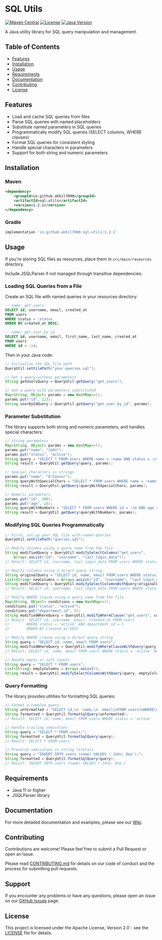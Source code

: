 # SQL Utils

[![Maven Central](https://img.shields.io/maven-central/v/io.github.akhil7000/sql-utils)](https://central.sonatype.com/artifact/io.github.akhil7000/sql-utils)
[![License](https://img.shields.io/badge/License-Apache%202.0-blue.svg)](LICENSE)
[![Java Version](https://img.shields.io/badge/Java-11%2B-blue)](https://openjdk.java.net/)

A Java utility library for SQL query manipulation and management.

## Table of Contents
- [Features](#features)
- [Installation](#installation)
- [Usage](#usage)
- [Requirements](#requirements)
- [Documentation](#documentation)
- [Contributing](#contributing)
- [License](#license)

## Features

- Load and cache SQL queries from files
- Parse SQL queries with named placeholders
- Substitute named parameters in SQL queries
- Programmatically modify SQL queries (SELECT columns, WHERE clauses)
- Format SQL queries for consistent styling
- Handle special characters in parameters
- Support for both string and numeric parameters

## Installation

### Maven

```xml
<dependency>
    <groupId>io.github.akhil7000</groupId>
    <artifactId>sql-utils</artifactId>
    <version>1.2.1</version>
</dependency>
```

### Gradle

```groovy
implementation 'io.github.akhil7000:sql-utils:1.2.1'
```

## Usage

If you're storing SQL files as resources, place them in `src/main/resources` directory.

Include JSQLParser if not managed through transitive dependencies:

### Loading SQL Queries from a File

Create an SQL file with named queries in your resources directory:

```sql
-- name: get_users
SELECT id, username, email, created_at
FROM users
WHERE status = :status
ORDER BY created_at DESC;

-- name: get_user_by_id
SELECT id, username, email, first_name, last_name, created_at
FROM users
WHERE id = :id;
```

Then in your Java code:

```java
// Initialize the SQL file path
QueryUtil.setFilePath("your-queries.sql");

// Get a query without parameters
String getUsersQuery = QueryUtil.getQuery("get_users");

// Get a query with parameters substituted
Map<String, Object> params = new HashMap<>();
params.put("id", 123);
String userByIdQuery = QueryUtil.getQuery("get_user_by_id", params);
```

### Parameter Substitution

The library supports both string and numeric parameters, and handles special characters:

```java
// String parameters
Map<String, Object> params = new HashMap<>();
params.put("name", "John");
params.put("status", "active");
String query = "SELECT * FROM users WHERE name = :name AND status = :status";
String result = QueryUtil.getQuery(query, params);

// Special characters in strings
params.put("name", "O'Connor");
String queryWithSpecialChars = "SELECT * FROM users WHERE name = :name";
String result = QueryUtil.getQuery(queryWithSpecialChars, params);

// Numeric parameters
params.put("id", 100);
params.put("age", 25);
String queryWithNumbers = "SELECT * FROM users WHERE id = :id AND age > :age";
String result = QueryUtil.getQuery(queryWithNumbers, params);
```

### Modifying SQL Queries Programmatically

```java
// First, set up your SQL file with named queries
QueryUtil.setFilePath("queries.sql");

// Modify columns using a query name from the file
String modifiedQuery = QueryUtil.modifySelectColumns("get_users", 
    Arrays.asList("id", "username", "last_login_date"));
// Result: SELECT id, username, last_login_date FROM users WHERE status = :status ORDER BY created_at DESC

// Modify columns using a direct query string
String originalQuery = "SELECT id, name, email FROM users WHERE status = 'active'";
List<String> newColumns = Arrays.asList("id", "username", "last_login_date");
String modifiedQuery = QueryUtil.modifySelectColumnsWithQuery(originalQuery, newColumns);
// Result: SELECT id, username, last_login_date FROM users WHERE status = 'active'

// Modify WHERE clause using a query name from the file
Map<String, Object> conditions = new HashMap<>();
conditions.put("status", "active");
conditions.put("department_id", 5);
String modifiedWhereQuery = QueryUtil.modifyWhereClause("get_users", conditions);
// Result: SELECT id, username, email, created_at FROM users 
//        WHERE status = 'active' AND department_id = 5 
//        ORDER BY created_at DESC

// Modify WHERE clause using a direct query string
String query = "SELECT id, name, email FROM users";
String modifiedWhereQuery = QueryUtil.modifyWhereClauseWithQuery(query, conditions);
// Result: SELECT id, name, email FROM users WHERE status = 'active' AND department_id = 5

// Handle empty or null inputs
String query = "SELECT * FROM users";
List<String> emptyColumns = Arrays.asList();
String result = QueryUtil.modifySelectColumnsWithQuery(query, emptyColumns); // Returns original query
```

### Query Formatting

The library provides utilities for formatting SQL queries:

```java
// Format a complex query
String unformatted = "SELECT id,\n  name,\n  email\nFROM users\nWHERE\n  status = 'active'";
String formatted = QueryUtil.formatSqlQuery(unformatted);
// Result: SELECT id, name, email FROM users WHERE status = 'active'

// Handle trailing semicolons
String query = "SELECT * FROM users;";
String formatted = QueryUtil.formatSqlQuery(query);
// Result: SELECT * FROM users

// Preserve semicolons in string literals
String query = "INSERT INTO users (name) VALUES ('John; Doe');";
String formatted = QueryUtil.formatSqlQuery(query);
// Result: INSERT INTO users (name) VALUES ('John; Doe')
```

## Requirements

- Java 11 or higher
- JSQLParser library

## Documentation

For more detailed documentation and examples, please see our [Wiki](https://github.com/akhil7000/sql-utils/wiki).

## Contributing

Contributions are welcome! Please feel free to submit a Pull Request or open an Issue.

Please read [CONTRIBUTING.md](CONTRIBUTING.md) for details on our code of conduct and the process for submitting pull requests.

## Support

If you encounter any problems or have any questions, please open an issue on our [GitHub Issues](https://github.com/akhil7000/sql-utils/issues) page.

## License

This project is licensed under the Apache License, Version 2.0 - see the [LICENSE](LICENSE) file for details.